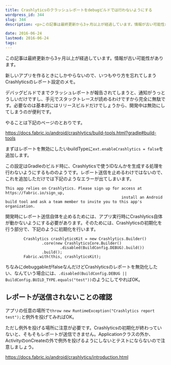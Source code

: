 ```yaml
---
title: Crashlyticsのクラッシュレポートをdebugビルドでは行わないようにする
wordpress_id: 344
slug: 344
description: <p>この記事は最終更新から3ヶ月以上が経過しています。情報が古い可能性があります。新しいアプリを作るときにしかやらないので、いつもやり方を忘れてしまうCrashlyticsのレポート設定のメモ。 デバッグビルドでまでクラッシ [&hellip;]</p>

date: 2016-06-24
lastmod: 2016-06-24
tags: 
---
```


<div id="wppda_alert">この記事は最終更新から3ヶ月以上が経過しています。情報が古い可能性があります。</div><p>新しいアプリを作るときにしかやらないので、いつもやり方を忘れてしまうCrashlyticsのレポート設定のメモ。</p>
<p>デバッグビルドでまでクラッシュレポートが報告されてしまうと、通知がうっとうしいだけですし、手元でスタックトレースが読めるわけですから完全に無駄です。必要なのは基本的にはリリースビルドだけでしょうから、開発中は無効にしてしまうのが便利です。</p>
<p>やることは下記のページのとおりです。</p>
<p><a href="https://docs.fabric.io/android/crashlytics/build-tools.html?gradle#build-tools">https://docs.fabric.io/android/crashlytics/build-tools.html?gradle#build-tools</a></p>
<p>まずはレポートを無効にしたいbuildTypeに<code>ext.enableCrashlytics = false</code>を追加します。</p>
<p>この設定はGradleのビルド時に、Crashlyticsで使うIDなんかを生成する処理を行わないようにするもののようです。レポート送信を止めるわけではないので、これを追加しただけでは下記のようなエラーが出てしまいます。</p>
<pre><code>This app relies on Crashlytics. Please sign up for access at https://fabric.io/sign_up,
                                                   install an Android build tool and ask a team member to invite you to this app's organization.
</code></pre>
<p>開発時にレポート送信自体を止めるためには、アプリ実行時にCrashlytics自体が動かないようにする必要があります。そのためには、Crashlyticsの初期化を行う部分で、下記のように初期化を行います。</p>
<pre><code>        Crashlytics crashlyticsKit = new Crashlytics.Builder()
                .core(new CrashlyticsCore.Builder()
                        .disabled(BuildConfig.DEBUG).build())
                .build();
        Fabric.with(this, crashlyticsKit);
</code></pre>
<p>ちなみにdebuggableがfalseなんだけどCrashlyticsのレポートを無効化したい、なんていう場合には、<code>.disabled(BuildConfig.DEBUG || BuildConfig.BUILD_TYPE.equals("test"))</code>のようにしてやればOK。</p>
<h2>レポートが送信されないことの確認</h2>
<p>アプリの任意の場所で<code>throw new RuntimeException("Crashlytics report test");</code>と例外を投げてみればOK。</p>
<p>ただし例外を投げる場所に注意が必要です。Crashlyticsの初期化が終わっていないと、そもそもレポートが送信できません。Applicationクラスの外か、ActivityのonCreateの外で例外を投げるようにしないとテストにならないので注意しましょう。</p>
<p><a href="https://docs.fabric.io/android/crashlytics/introduction.html">https://docs.fabric.io/android/crashlytics/introduction.html</a></p>

  